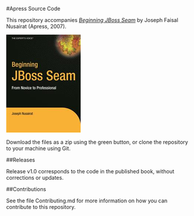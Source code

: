 #Apress Source Code

This repository accompanies [*Beginning JBoss Seam*](http://www.apress.com/9781590597927) by Joseph Faisal Nusairat (Apress, 2007).

![Cover image](9781590597927.jpg)

Download the files as a zip using the green button, or clone the repository to your machine using Git.

##Releases

Release v1.0 corresponds to the code in the published book, without corrections or updates.

##Contributions

See the file Contributing.md for more information on how you can contribute to this repository.
